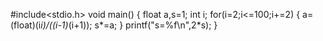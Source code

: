 #include<stdio.h>
void main()
{
	float a,s=1;
	int i;
	for(i=2;i<=100;i+=2)
	{
		a=(float)(i*i)/((i-1)*(i+1));
		s*=a;
	}
	printf("s=%f\n",2*s);
}
